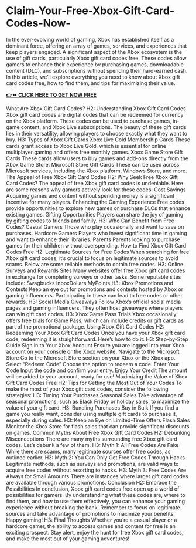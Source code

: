 # Claim-Your-Free-Xbox-Gift-Card-Codes-Now-
In the ever-evolving world of gaming, Xbox has established itself as a dominant force, offering an array of games, services, and experiences that keep players engaged. A significant aspect of the Xbox ecosystem is the use of gift cards, particularly Xbox gift card codes free. These codes allow gamers to enhance their experience by purchasing games, downloadable content (DLC), and subscriptions without spending their hard-earned cash. In this article, we’ll explore everything you need to know about Xbox gift card codes free, how to find them, and tips for maximizing their value.

 

**[👉⏩ CLICK HERE TO GET NOW FREE](https://myusoffer.xyz/all-gift-card/)**

 

What Are Xbox Gift Card Codes?
H2: Understanding Xbox Gift Card Codes
Xbox gift card codes are digital codes that can be redeemed for currency on the Xbox platform. These codes can be used to purchase games, in-game content, and Xbox Live subscriptions. The beauty of these gift cards lies in their versatility, allowing players to choose exactly what they want to buy.
H3: Types of Xbox Gift Cards
Xbox Live Gold Membership Cards
These cards grant access to Xbox Live Gold, which is essential for online multiplayer gaming and offers free monthly games.
Xbox Game Store Gift Cards
These cards allow users to buy games and add-ons directly from the Xbox Game Store.
Microsoft Store Gift Cards
These can be used across Microsoft services, including the Xbox platform, Windows Store, and more.
The Appeal of Free Xbox Gift Card Codes
H2: Why Seek Free Xbox Gift Card Codes?
The appeal of free Xbox gift card codes is undeniable. Here are some reasons why gamers actively look for these codes:
Cost Savings
Acquiring games and content without spending money is a significant incentive for many players.
Enhancing the Gaming Experience
Free codes provide opportunities to explore new games or purchase DLCs that enhance existing games.
Gifting Opportunities
Players can share the joy of gaming by gifting codes to friends and family.
H3: Who Can Benefit from Free Codes?
Casual Gamers
Those who play occasionally and want to save on purchases.
Hardcore Gamers
Players who invest significant time in gaming and want to enhance their libraries.
Parents
Parents looking to purchase games for their children without overspending.
How to Find Xbox Gift Card Codes Free
H2: Legitimate Sources for Free Codes
When searching for free Xbox gift card codes, it’s crucial to focus on legitimate sources to avoid scams. Below are some reliable methods to obtain free codes.
H3: Online Surveys and Rewards Sites
Many websites offer free Xbox gift card codes in exchange for completing surveys or other tasks. Some reputable sites include:
Swagbucks
InboxDollars
MyPoints
H3: Xbox Promotions and Contests
Keep an eye out for promotions and contests hosted by Xbox or gaming influencers. Participating in these can lead to free codes or other rewards.
H3: Social Media Giveaways
Follow Xbox’s official social media pages and gaming influencers. They often host giveaways where players can win gift card codes.
H3: Xbox Game Pass Trials
Xbox occasionally offers free trials for Game Pass, which can include credits or gift cards as part of the promotional package.
Using Xbox Gift Card Codes
H2: Redeeming Your Xbox Gift Card Codes
Once you have your Xbox gift card code, redeeming it is straightforward. Here’s how to do it:
H3: Step-by-Step Guide
Sign in to Your Xbox Account
Ensure you are logged into your Xbox account on your console or the Xbox website.
Navigate to the Microsoft Store
Go to the Microsoft Store section on your Xbox or the Xbox app.
Select “Redeem Code”
Choose the option to redeem a code.
Enter Your Code
Input the code and confirm your entry.
Enjoy Your Credit
The amount will be added to your account, ready for use!
Maximizing the Value of Xbox Gift Card Codes Free
H2: Tips for Getting the Most Out of Your Codes
To make the most of your Xbox gift card codes, consider the following strategies:
H3: Timing Your Purchases
Seasonal Sales
Take advantage of seasonal promotions, such as Black Friday or holiday sales, to maximize the value of your gift card.
H3: Bundling Purchases
Buy in Bulk
If you find a game you really want, consider using multiple gift cards to purchase it, especially during sales.
H3: Keep an Eye on Limited-Time Offers
Flash Sales
Monitor the Xbox Store for flash sales that can provide significant discounts on games.
Common Myths About Free Xbox Gift Card Codes
H2: Debunking Misconceptions
There are many myths surrounding free Xbox gift card codes. Let’s debunk a few of them.
H3: Myth 1: All Free Codes Are Fake
While there are scams, many legitimate sources offer free codes, as outlined earlier.
H3: Myth 2: You Can Only Get Free Codes Through Hacks
Legitimate methods, such as surveys and promotions, are valid ways to acquire free codes without resorting to hacks.
H3: Myth 3: Free Codes Are Always for Small Amounts
There are instances where larger gift card codes are available through various promotions.
Conclusion
H2: Embrace the Possibilities
In conclusion, Xbox gift card codes free open up a world of possibilities for gamers. By understanding what these codes are, where to find them, and how to use them effectively, you can enhance your gaming experience without breaking the bank. Remember to focus on legitimate sources and take advantage of promotions to maximize your benefits. Happy gaming!
H3: Final Thoughts
Whether you’re a casual player or a hardcore gamer, the ability to access games and content for free is an exciting prospect. Stay alert, enjoy the hunt for free Xbox gift card codes, and make the most out of your gaming adventures!
